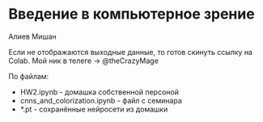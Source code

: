 # Введение в компьютерное зрение

Алиев Мишан

Если не отображаются выходные данные, то готов скинуть ссылку на Colab.
Мой ник в телеге -> @theCrazyMage

По файлам:
* HW2.ipynb - домашка собственной персоной
* cnns_and_colorization.ipynb - файл с семинара
* *.pt - сохранённые нейросети из домашки